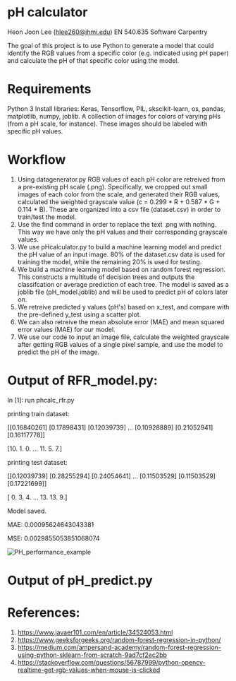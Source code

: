 # pH calculator
Heon Joon Lee (hlee260@jhmi.edu) EN 540.635 Software Carpentry

The goal of this project is to use Python to generate a model that could identify the RGB values from a specific color (e.g. indicated using pH paper) and calculate the pH of that specific color using the model.

# Requirements
Python 3
Install libraries: Keras, Tensorflow, PIL, skscikit-learn, os, pandas, matplotlib, numpy, joblib.
A collection of images for colors of varying pHs (from a pH scale, for instance). These images should be labeled with specific pH values.

# Workflow
1) Using datagenerator.py RGB values of each pH color are retreived from a pre-existing pH scale (.png). Specifically, we cropped out small images of each color from the scale, and generated their RGB values, calculated the weighted grayscale value (c = 0.299 * R + 0.587 * G + 0.114 * B). These are organized into a csv file (dataset.csv) in order to train/test the model. 
2) Use the find command in order to replace the text .png with nothing. This way we have only the pH values and their corresponding grayscale values.
3) We use pHcalculator.py to build a machine learning model and predict the pH value of an input image. 80% of the dataset.csv data is used for training the model, while the remaining 20% is used for testing. 
4) We build a machine learning model based on random forest regression. This constructs a multitude of decision trees and outputs the classifcation or average prediction of each tree. The model is saved as a joblib file (pH_model.joblib) and will be used to predict pH of colors later on.
5) We retreive predicted y values (pH's) based on x_test, and compare with the pre-defined y_test using a scatter plot.
6) We can also retreive the mean absolute error (MAE) and mean squared error values (MAE) for our model.
7) We use our code to input an image file, calculate the weighted grayscale after getting RGB values of a single pixel sample, and use the model to predict the pH of the image.

# Output of RFR_model.py:
In [1]: run phcalc_rfr.py

printing train dataset: 

[[0.16840261]
 [0.17898431]
 [0.12039739]
 ...
 [0.10928889]
 [0.21052941]
 [0.16117778]] 
 
 [10.  1.  0. ... 11.  5.  7.]
 
 printing test dataset: 
 
[[0.12039739]
 [0.28255294]
 [0.24054641]
 ...
 [0.11503529]
 [0.11503529]
 [0.17221699]]
 
 [ 0.  3.  4. ... 13. 13.  9.]
 
 Model saved.

MAE: 0.00095624643043381

MSE: 0.0029855053851068074

![PH_performance_example](https://user-images.githubusercontent.com/82513993/115661940-422b4880-a30c-11eb-8e71-67c570d59da9.png)

# Output of pH_predict.py


# References:

1. https://www.javaer101.com/en/article/34524053.html
2. https://www.geeksforgeeks.org/random-forest-regression-in-python/
3. https://medium.com/ampersand-academy/random-forest-regression-using-python-sklearn-from-scratch-9ad7cf2ec2bb
4. https://stackoverflow.com/questions/56787999/python-opencv-realtime-get-rgb-values-when-mouse-is-clicked
